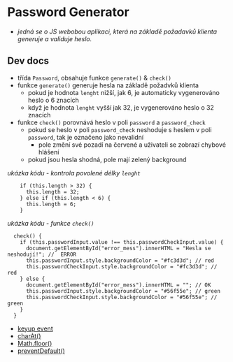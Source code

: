 # Password Generator

- *jedná se o JS webobou aplikaci, která na základě požadavků klienta generuje a validuje heslo.*

## Dev docs 

- třída `Password`, obsahuje funkce `generate()` & `check()`
- funkce `generate()` generuje hesla na základě požadvků klienta
    - pokud je hodnota `lenght` nižší, jak 6, je automaticky vygenerováno heslo o 6 znacích
    - když je hodnota `lenght` vyšší jak 32, je vygenerováno heslo o 32 znacích
- funkce `check()` porovnává heslo v poli `password` a `password_check`
    - pokud se heslo v poli `password_check` neshoduje s heslem v poli `password`, tak je označeno jako nevalidní
        - pole změní své pozadí na červené a uživateli se zobrazí chybové hlášení
    - pokud jsou hesla shodná, pole mají zelený background

*ukázka kódu - kontrola povolené délky `lenght`*
```
    if (this.length > 32) {
      this.length = 32;
    } else if (this.length < 6) {
      this.length = 6;
    }
```

*ukázka kódu - funkce `check()`*
```
  check() {
    if (this.passwordInput.value !== this.passwordCheckInput.value) {
      document.getElementById("error_mess").innerHTML = "Hesla se neshodují!"; //  ERROR
      this.passwordInput.style.backgroundColor = "#fc3d3d"; // red
      this.passwordCheckInput.style.backgroundColor = "#fc3d3d"; // red
    } else {
      document.getElementById("error_mess").innerHTML = ""; // OK
      this.passwordInput.style.backgroundColor = "#56f55e"; // green
      this.passwordCheckInput.style.backgroundColor = "#56f55e"; // green
    }
  }

```


- [keyup event](https://developer.mozilla.org/en-US/docs/Web/API/Element/keyup_event)
- [charAt()](https://developer.mozilla.org/en-US/docs/Web/JavaScript/Reference/Global_Objects/String/charAt)
- [Math.floor()](https://developer.mozilla.org/en-US/docs/Web/JavaScript/Reference/Global_Objects/Math/floor)
- [preventDefault()](https://developer.mozilla.org/en-US/docs/Web/API/Event/preventDefault)